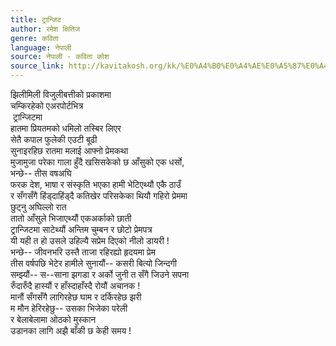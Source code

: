 ```yaml
---
title: ट्रान्जिट
author: रमेश क्षितिज
genre: कविता
language: नेपाली
source: नेपाली - कविता कोश
source_link: http://kavitakosh.org/kk/%E0%A4%B0%E0%A4%AE%E0%A5%87%E0%A4%B6_%E0%A4%95%E0%A5%8D%E0%A4%B7%E0%A4%BF%E0%A4%A4%E0%A4%BF%E0%A4%9C
---
```


झिलीमिली विजुलीबत्तीको प्रकाशमा  
चम्किरहेको एअरपोर्टभित्र  
 ट्रान्जिटमा  
हातमा प्रियतमको धमिलो तस्बिर लिएर  
सेतै कपाल फुलेकी एउटी बूढी  
सुनाइरहिछ रातमा मलाई आफ्नो प्रेमकथा  
मुजामुजा परेका गाला हुँदै खसिसकेको छ आँसुको एक धर्सो,  
भन्छे-- तीस वषअघि  
फरक देश, भाषा र संस्कृति भएका हामी भेटिएथ्यौ एकै ठाउँ  
र सँगसँगै हिंड्दाहिंड्दै कतिखेर परिसकेका थियौ गहिरो प्रेममा  
छुट्नु अघिल्लो रात  
तातो आँसुले भिजाएथ्यौं एकअर्काको छाती  
ट्रान्जिटमा साटेथ्यौं अन्तिम चुम्बन र छोटो प्रेमपत्र  
यी यही त हो उसले उहिल्यै सप्रेम दिएको नीलो डायरी !  
भन्छे-- जीवनभरि उस्तै ताजा रहिरह्यो हृदयमा प्रेम  
तीस वर्षपछि भेटेर हामीले सुनायौं-- कसरी बित्यो जिन्दगी  
सम्झ्यौं-- स--साना झगडा र अर्को जुनी त सँगै जिउने सपना  
रुँदारुँदै हास्यौं र हाँस्दाहाँस्दै रोयौं अचानक !  
मानौं सँगसँगै लागिरहेछ घाम र दर्किरहेछ झरी  
म मौन हेरिरहेछु-- उसका भिजेका परेली  
र बेलाबेलामा ओठको मुस्कान  
उडानका लागि अझै बाँकी छ केही समय !
